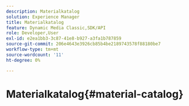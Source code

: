 ```yaml
---
description: Materialkatalog
solution: Experience Manager
title: Materialkatalog
feature: Dynamic Media Classic,SDK/API
role: Developer,User
exl-id: e2ea1bb3-3c87-41e8-b927-a3fa1b787859
source-git-commit: 206e4643e3926cb85b4be2189743578f88180be7
workflow-type: tm+mt
source-wordcount: '11'
ht-degree: 0%

---
```


# Materialkatalog{#material-catalog}
